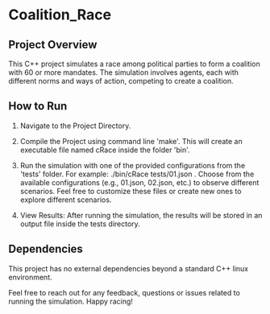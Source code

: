 # Coalition_Race
## Project Overview
This C++ project simulates a race among political parties to form a coalition with 60 or more mandates. The simulation involves agents, each with different norms and ways of action, competing to create a coalition.

## How to Run
1. Navigate to the Project Directory.

2. Compile the Project using command line 'make'.
This will create an executable file named cRace inside the folder 'bin'.

3. Run the simulation with one of the provided configurations from the 'tests' folder.
For example:  ./bin/cRace tests/01.json .
Choose from the available configurations (e.g., 01.json, 02.json, etc.) to observe different scenarios. Feel free to customize these files or create new ones to explore different scenarios.

5. View Results:
After running the simulation, the results will be stored in an output file inside the tests directory.

## Dependencies
This project has no external dependencies beyond a standard C++ linux environment.


Feel free to reach out for any feedback, questions or issues related to running the simulation. Happy racing!
